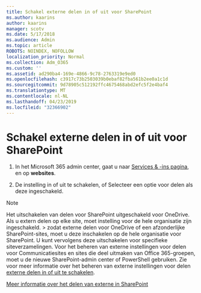 ```yaml
---
title: Schakel externe delen in of uit voor SharePoint
ms.author: kaarins
author: kaarins
manager: scotv
ms.date: 5/17/2018
ms.audience: Admin
ms.topic: article
ROBOTS: NOINDEX, NOFOLLOW
localization_priority: Normal
ms.collection: Adm_O365
ms.custom: ''
ms.assetid: ad290ba4-169e-4866-9c78-2763319e9ed0
ms.openlocfilehash: c3917c73b2503039b0ebaf82fba561b2ee0a1c1d
ms.sourcegitcommit: 9d78905c512192ffc4675468abd2efc5f2e4baf4
ms.translationtype: MT
ms.contentlocale: nl-NL
ms.lasthandoff: 04/23/2019
ms.locfileid: "32366902"
---
```

# <a name="turn-external-sharing-on-or-off-for-sharepoint"></a>Schakel externe delen in of uit voor SharePoint

1. In het Microsoft 365 admin center, gaat u naar [Services &amp; -ins pagina](https://portal.office.com/adminportal/home#/Settings/ServicesAndAddIns), en op **websites**.
    
2. De instelling in of uit te schakelen, of Selecteer een optie voor delen als deze ingeschakeld.
    
> [!NOTE]
> Het uitschakelen van delen voor SharePoint uitgeschakeld voor OneDrive. Als u extern delen op elke site, moet instelling voor de hele organisatie zijn ingeschakeld. > zodat externe delen voor OneDrive of een afzonderlijke SharePoint-sites, moet u deze inschakelen op de hele organisatie voor SharePoint. U kunt vervolgens deze uitschakelen voor specifieke siteverzamelingen. Voor het beheren van externe instellingen voor delen voor Communicatiesites en sites die deel uitmaken van Office 365-groepen, moet u de nieuwe SharePoint-admin center of PowerShell gebruiken. Zie voor meer informatie over het beheren van externe instellingen voor delen [externe delen in of uit te schakelen](https://go.microsoft.com/fwlink/?linkid=866426). 
  
[Meer informatie over het delen van externe in SharePoint](https://go.microsoft.com/fwlink/?linkid=734908)
  

